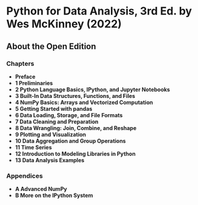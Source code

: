 # Python for Data Analysis, 3rd Ed. by Wes McKinney (2022)

## About the Open Edition

### Chapters
- **Preface**
- **1 Preliminaries**
- **2 Python Language Basics, IPython, and Jupyter Notebooks**
- **3 Built-In Data Structures, Functions, and Files**
- **4 NumPy Basics: Arrays and Vectorized Computation**
- **5 Getting Started with pandas**
- **6 Data Loading, Storage, and File Formats**
- **7 Data Cleaning and Preparation**
- **8 Data Wrangling: Join, Combine, and Reshape**
- **9 Plotting and Visualization**
- **10 Data Aggregation and Group Operations**
- **11 Time Series**
- **12 Introduction to Modeling Libraries in Python**
- **13 Data Analysis Examples**

### Appendices
- **A Advanced NumPy**
- **B More on the IPython System**